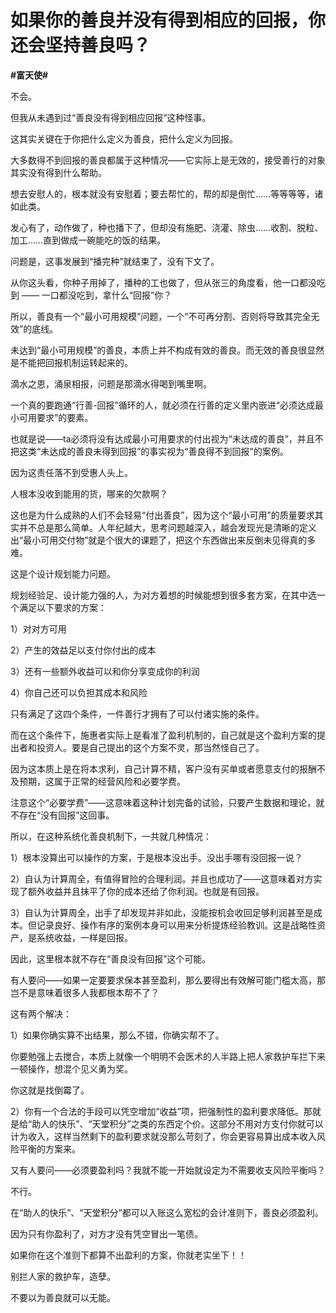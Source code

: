 # 如果你的善良并没有得到相应的回报，你还会坚持善良吗？
**#富天使#** 

不会。

但我从未遇到过“善良没有得到相应回报“这种怪事。

这其实关键在于你把什么定义为善良，把什么定义为回报。

大多数得不到回报的善良都属于这种情况——它实际上是无效的，接受善行的对象其实没有得到什么帮助。

想去安慰人的，根本就没有安慰着；要去帮忙的，帮的却是倒忙……等等等等，诸如此类。

发心有了，动作做了，种也播下了，但却没有施肥、浇灌、除虫……收割、脱粒、加工……直到做成一碗能吃的饭的结果。

问题是，这事发展到“播完种”就结束了，没有下文了。

从你这头看，你种子用掉了，播种的工也做了，但从张三的角度看，他一口都没吃到 —— 一口都没吃到，拿什么“回报”你？

所以，善良有一个“最小可用规模”问题，一个“不可再分割、否则将导致其完全无效”的底线。

未达到“最小可用规模”的善良，本质上并不构成有效的善良。而无效的善良很显然是不能把回报机制运转起来的。

滴水之恩，涌泉相报，问题是那滴水得喝到嘴里啊。

一个真的要跑通“行善-回报”循环的人，就必须在行善的定义里内嵌进“必须达成最小可用要求”的要素。

也就是说——ta必须将没有达成最小可用要求的付出视为“未达成的善良”，并且不把这类“未达成的善良未得到回报”的事实视为“善良得不到回报”的案例。

因为这责任落不到受惠人头上。

人根本没收到能用的货，哪来的欠款啊？

这也是为什么成熟的人们不会轻易“付出善良”，因为这个“最小可用”的质量要求其实并不总是那么简单。人年纪越大，思考问题越深入，越会发现光是清晰的定义出“最小可用交付物”就是个很大的课题了，把这个东西做出来反倒未见得真的多难。

这是个设计规划能力问题。

规划经验足、设计能力强的人，为对方着想的时候能想到很多套方案，在其中选一个满足以下要求的方案：

1）对对方可用

2）产生的效益足以支付你付出的成本

3）还有一些额外收益可以和你分享变成你的利润

4）你自己还可以负担其成本和风险

只有满足了这四个条件，一件善行才拥有了可以付诸实施的条件。

而在这个条件下，施惠者实际上是看准了盈利机制的，自己就是这个盈利方案的提出者和投资人。要是自己提出的这个方案不灵，那当然怪自己了。

因为这本质上是在将本求利，自己计算不精，客户没有买单或者愿意支付的报酬不及预期，这属于正常的经营风险和必要学费。

注意这个“必要学费”——这意味着这种计划完备的试验，只要产生数据和理论，就不存在“没有回报”这回事。

所以，在这种系统化善良机制下，一共就几种情况：

1）根本没算出可以操作的方案，于是根本没出手。没出手哪有没回报一说？

2）自认为计算周全，有值得冒险的合理利润。并且也成功了——这意味着对方实现了额外收益并且抹平了你的成本还给了你利润。也就是有回报。

3）自认为计算周全，出手了却发现并非如此，没能按机会收回足够利润甚至是成本。但记录良好、操作有序的案例本身可以用来分析提炼经验教训。这是战略性资产，是系统收益，一样是回报。

因此，这里根本就不存在“善良没有回报”这个可能。

有人要问——如果一定要要求保本甚至盈利，那么要得出有效解可能门槛太高，那岂不是意味着很多人我都根本帮不了？

这有两个解决：

1）如果你确实算不出结果，那么不错，你确实帮不了。

你要勉强上去搅合，本质上就像一个明明不会医术的人半路上把人家救护车拦下来一顿操作，想混个见义勇为奖。

你这就是找倒霉了。

2）你有一个合法的手段可以凭空增加“收益”项，把强制性的盈利要求降低。那就是给“助人的快乐”、“天堂积分”之类的东西定个价。这部分不用对方支付你就可以计为收入，这样当然剩下的盈利要求就没那么苛刻了，你会更容易算出成本收入风险平衡的方案来。



又有人要问——必须要盈利吗？我就不能一开始就设定为不需要收支风险平衡吗？

不行。

在“助人的快乐”、“天堂积分”都可以入账这么宽松的会计准则下，善良必须盈利。

因为只有你盈利了，对方才没有凭空冒出一笔债。

如果你在这个准则下都算不出盈利的方案，你就老实坐下！！

别拦人家的救护车，造孽。



不要以为善良就可以无能。